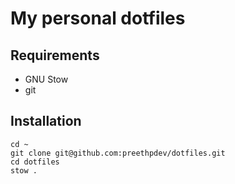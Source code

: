 # My personal dotfiles

## Requirements

- GNU Stow
- git

## Installation

```
cd ~
git clone git@github.com:preethpdev/dotfiles.git
cd dotfiles
stow .
```

